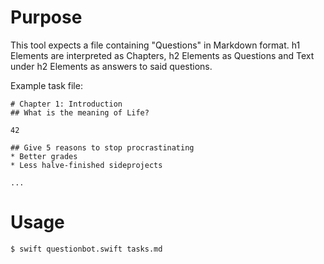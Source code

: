 # Purpose
This tool expects a file containing "Questions" in Markdown format.
h1 Elements are interpreted as Chapters, h2 Elements as Questions
and Text under h2 Elements as answers to said questions.

Example task file:

```
# Chapter 1: Introduction
## What is the meaning of Life?

42

## Give 5 reasons to stop procrastinating
* Better grades
* Less halve-finished sideprojects

...
```

# Usage
`$ swift questionbot.swift tasks.md`
